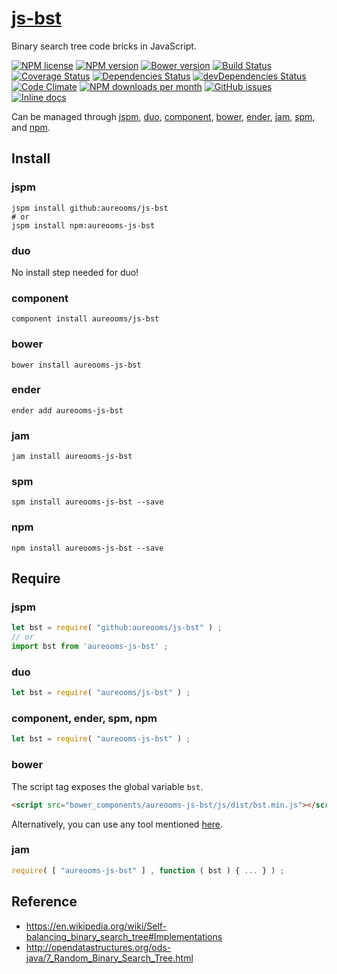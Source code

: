 [js-bst](http://aureooms.github.io/js-bst)
==

Binary search tree code bricks in JavaScript.

[![NPM license](http://img.shields.io/npm/l/aureooms-js-bst.svg?style=flat)](https://raw.githubusercontent.com/aureooms/js-bst/master/LICENSE)
[![NPM version](http://img.shields.io/npm/v/aureooms-js-bst.svg?style=flat)](https://www.npmjs.org/package/aureooms-js-bst)
[![Bower version](http://img.shields.io/bower/v/aureooms-js-bst.svg?style=flat)](http://bower.io/search/?q=aureooms-js-bst)
[![Build Status](http://img.shields.io/travis/aureooms/js-bst.svg?style=flat)](https://travis-ci.org/aureooms/js-bst)
[![Coverage Status](http://img.shields.io/coveralls/aureooms/js-bst.svg?style=flat)](https://coveralls.io/r/aureooms/js-bst)
[![Dependencies Status](http://img.shields.io/david/aureooms/js-bst.svg?style=flat)](https://david-dm.org/aureooms/js-bst#info=dependencies)
[![devDependencies Status](http://img.shields.io/david/dev/aureooms/js-bst.svg?style=flat)](https://david-dm.org/aureooms/js-bst#info=devDependencies)
[![Code Climate](http://img.shields.io/codeclimate/github/aureooms/js-bst.svg?style=flat)](https://codeclimate.com/github/aureooms/js-bst)
[![NPM downloads per month](http://img.shields.io/npm/dm/aureooms-js-bst.svg?style=flat)](https://www.npmjs.org/package/aureooms-js-bst)
[![GitHub issues](http://img.shields.io/github/issues/aureooms/js-bst.svg?style=flat)](https://github.com/aureooms/js-bst/issues)
[![Inline docs](http://inch-ci.org/github/aureooms/js-bst.svg?branch=master&style=shields)](http://inch-ci.org/github/aureooms/js-bst)

Can be managed through [jspm](https://github.com/jspm/jspm-cli),
[duo](https://github.com/duojs/duo),
[component](https://github.com/componentjs/component),
[bower](https://github.com/bower/bower),
[ender](https://github.com/ender-js/Ender),
[jam](https://github.com/caolan/jam),
[spm](https://github.com/spmjs/spm),
and [npm](https://github.com/npm/npm).

## Install

### jspm
```terminal
jspm install github:aureooms/js-bst
# or
jspm install npm:aureooms-js-bst
```
### duo
No install step needed for duo!

### component
```terminal
component install aureooms/js-bst
```

### bower
```terminal
bower install aureooms-js-bst
```

### ender
```terminal
ender add aureooms-js-bst
```

### jam
```terminal
jam install aureooms-js-bst
```

### spm
```terminal
spm install aureooms-js-bst --save
```

### npm
```terminal
npm install aureooms-js-bst --save
```

## Require
### jspm
```js
let bst = require( "github:aureooms/js-bst" ) ;
// or
import bst from 'aureooms-js-bst' ;
```
### duo
```js
let bst = require( "aureooms/js-bst" ) ;
```

### component, ender, spm, npm
```js
let bst = require( "aureooms-js-bst" ) ;
```

### bower
The script tag exposes the global variable `bst`.
```html
<script src="bower_components/aureooms-js-bst/js/dist/bst.min.js"></script>
```
Alternatively, you can use any tool mentioned [here](http://bower.io/docs/tools/).

### jam
```js
require( [ "aureooms-js-bst" ] , function ( bst ) { ... } ) ;
```

## Reference

  - https://en.wikipedia.org/wiki/Self-balancing_binary_search_tree#Implementations
  - http://opendatastructures.org/ods-java/7_Random_Binary_Search_Tree.html
